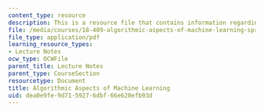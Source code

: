 ```yaml
---
content_type: resource
description: This is a resource file that contains information regarding chapter 2.
file: /media/courses/18-409-algorithmic-aspects-of-machine-learning-spring-2015/dea0e9fe9d7159276dbf66e620efb93d_MIT18_409S15_chapp2.pdf
file_type: application/pdf
learning_resource_types:
- Lecture Notes
ocw_type: OCWFile
parent_title: Lecture Notes
parent_type: CourseSection
resourcetype: Document
title: Algorithmic Aspects of Machine Learning
uid: dea0e9fe-9d71-5927-6dbf-66e620efb93d
---
```

